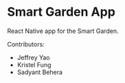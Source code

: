 # Smart Garden App
React Native app for the Smart Garden.

Contributors:
- Jeffrey Yao
- Kristel Fung
- Sadyant Behera
